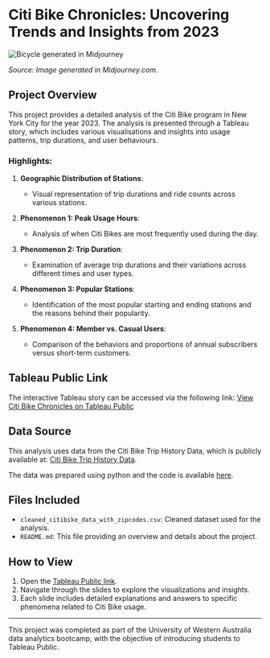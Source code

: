 # Citi Bike Chronicles: Uncovering Trends and Insights from 2023

![Bicycle generated in Midjourney](https://media.discordapp.net/attachments/1154032578240712835/1267442573124046848/whereiswens_blue_blue_and_orange_bicycle_against_a_white_backgr_d9ec2a70-31b8-46f8-b46b-5fc14562f33b.png?ex=66a8cd61&is=66a77be1&hm=c12c79e0780f42f831e4e469cc16b347940304a3dd45557b63f6fd31738e7111&=&format=webp&quality=lossless&width=2592&height=1032)

*Source: Image generated in Midjourney.com.*

## Project Overview

This project provides a detailed analysis of the Citi Bike program in New York City for the year 2023. The analysis is presented through a Tableau story, which includes various visualisations and insights into usage patterns, trip durations, and user behaviours.

### Highlights:
1. **Geographic Distribution of Stations**:
   - Visual representation of trip durations and ride counts across various stations.

2. **Phenomenon 1: Peak Usage Hours**:
   - Analysis of when Citi Bikes are most frequently used during the day.

3. **Phenomenon 2: Trip Duration**:
   - Examination of average trip durations and their variations across different times and user types.

4. **Phenomenon 3: Popular Stations**:
   - Identification of the most popular starting and ending stations and the reasons behind their popularity.

5. **Phenomenon 4: Member vs. Casual Users**:
   - Comparison of the behaviors and proportions of annual subscribers versus short-term customers.

## Tableau Public Link

The interactive Tableau story can be accessed via the following link:
[View Citi Bike Chronicles on Tableau Public](https://public.tableau.com/app/profile/wendy.ware6057/viz/CitiBikeChronicles/CitiBikeStory)

## Data Source

This analysis uses data from the Citi Bike Trip History Data, which is publicly available at:
[Citi Bike Trip History Data](https://www.citibikenyc.com/system-data).

The data was prepared using python and the code is available [here](https://github.com/Whereiswendy/citibike-challenge/blob/main/data_prep.ipynb).

## Files Included

- `cleaned_citibike_data_with_zipcodes.csv`: Cleaned dataset used for the analysis.
- `README.md`: This file providing an overview and details about the project.

## How to View

1. Open the [Tableau Public link](https://public.tableau.com/app/profile/wendy.ware6057/viz/CitiBikeChronicles/CitiBikeStory).
2. Navigate through the slides to explore the visualizations and insights.
3. Each slide includes detailed explanations and answers to specific phenomena related to Citi Bike usage.

---

This project was completed as part of the University of Western Australia data analytics bootcamp, with the objective of introducing students to Tableau Public.
